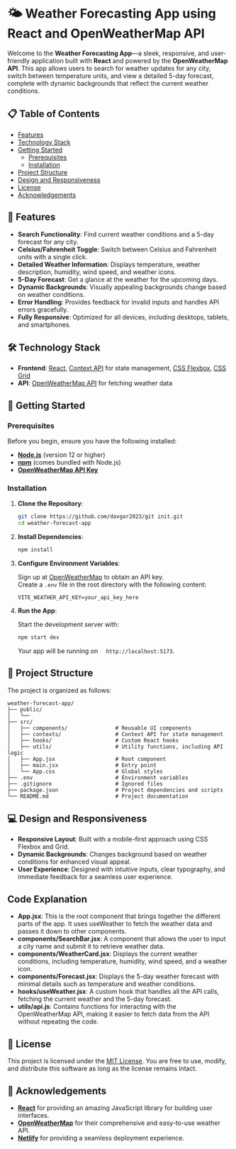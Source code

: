 
# 🌤️ Weather Forecasting App using React and OpenWeatherMap API

Welcome to the **Weather Forecasting App**—a sleek, responsive, and user-friendly application built with **React** and powered by the **OpenWeatherMap API**. This app allows users to search for weather updates for any city, switch between temperature units, and view a detailed 5-day forecast, complete with dynamic backgrounds that reflect the current weather conditions. 


## 📋 Table of Contents

- [Features](#features)
- [Technology Stack](#technology-stack)
- [Getting Started](#getting-started)
  - [Prerequisites](#prerequisites)
  - [Installation](#installation)
- [Project Structure](#project-structure)
- [Design and Responsiveness](#design-and-responsiveness)
- [License](#license)
- [Acknowledgements](#acknowledgements)

## 🌟 Features

- **Search Functionality**: Find current weather conditions and a 5-day forecast for any city.
- **Celsius/Fahrenheit Toggle**: Switch between Celsius and Fahrenheit units with a single click.
- **Detailed Weather Information**: Displays temperature, weather description, humidity, wind speed, and weather icons.
- **5-Day Forecast**: Get a glance at the weather for the upcoming days.
- **Dynamic Backgrounds**: Visually appealing backgrounds change based on weather conditions.
- **Error Handling**: Provides feedback for invalid inputs and handles API errors gracefully.
- **Fully Responsive**: Optimized for all devices, including desktops, tablets, and smartphones.

## 🛠️ Technology Stack

- **Frontend**: [React](https://reactjs.org/), [Context API](https://reactjs.org/docs/context.html) for state management, [CSS Flexbox](https://css-tricks.com/snippets/css/a-guide-to-flexbox/), [CSS Grid](https://css-tricks.com/snippets/css/complete-guide-grid/)
- **API**: [OpenWeatherMap API](https://openweathermap.org/api) for fetching weather data


## 🏁 Getting Started

### Prerequisites

Before you begin, ensure you have the following installed:

- **[Node.js](https://nodejs.org/)** (version 12 or higher)
- **[npm](https://www.npmjs.com/)** (comes bundled with Node.js)
- **[OpenWeatherMap API Key](https://home.openweathermap.org/users/sign_up)**

### Installation

1. **Clone the Repository**:

   ```bash
   git clone https://github.com/davgar2023/git init.git
   cd weather-forecast-app
   ```

2. **Install Dependencies**:

   ```bash
   npm install
   ```

3. **Configure Environment Variables**:

   Sign up at [OpenWeatherMap](https://openweathermap.org/api) to obtain an API key.  
   Create a `.env` file in the root directory with the following content:

   ```env
   VITE_WEATHER_API_KEY=your_api_key_here
   ```

4. **Run the App**:

   Start the development server with:

   ```bash
   npm start dev
   ```

   Your app will be running on `  http://localhost:5173`.

## 📂 Project Structure

The project is organized as follows:

```
weather-forecast-app/
├── public/
│   └── 
├── src/
│   ├── components/               # Reusable UI components
│   ├── contexts/                 # Context API for state management
│   ├── hooks/                    # Custom React hooks
│   ├── utils/                    # Utility functions, including API logic
│   ├── App.jsx                   # Root component
│   ├── main.jsx                  # Entry point
│   └── App.css                   # Global styles
├── .env                          # Environment variables
├── .gitignore                    # Ignored files
├── package.json                  # Project dependencies and scripts
└── README.md                     # Project documentation
```

## 💻 Design and Responsiveness

- **Responsive Layout**: Built with a mobile-first approach using CSS Flexbox and Grid.
- **Dynamic Backgrounds**: Changes background based on weather conditions for enhanced visual appeal.
- **User Experience**: Designed with intuitive inputs, clear typography, and immediate feedback for a seamless user experience.
  
## Code Explanation

 - **App.jsx**: This is the root component that brings together the different parts of the app. It uses useWeather to fetch the weather data and passes it down to other components.
 - **components/SearchBar.jsx**: A component that allows the user to input a city name and submit it to retrieve weather data.
 - **components/WeatherCard.jsx**: Displays the current weather conditions, including temperature, humidity, wind speed, and a weather icon.
 - **components/Forecast.jsx**: Displays the 5-day weather forecast with minimal details such as temperature and weather conditions.
 - **hooks/useWeather.jsx**: A custom hook that handles all the API calls, fetching the current weather and the 5-day forecast.
 - **utils/api.js**: Contains functions for interacting with the OpenWeatherMap API, making it easier to fetch data from the API without repeating the code.



## 📜 License

This project is licensed under the [MIT License](https://opensource.org/licenses/MIT). You are free to use, modify, and distribute this software as long as the license remains intact.

## 🙏 Acknowledgements

- **[React](https://reactjs.org/)** for providing an amazing JavaScript library for building user interfaces.
- **[OpenWeatherMap](https://openweathermap.org/)** for their comprehensive and easy-to-use weather API.
- **[Netlify](https://www.netlify.com/)** for providing a seamless deployment experience.
